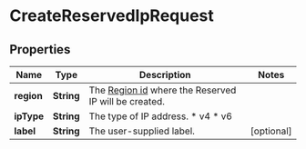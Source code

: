 

# CreateReservedIpRequest


## Properties

| Name | Type | Description | Notes |
|------------ | ------------- | ------------- | -------------|
|**region** | **String** | The [Region id](#operation/list-regions) where the Reserved IP will be created. |  |
|**ipType** | **String** | The type of IP address.  * v4 * v6 |  |
|**label** | **String** | The user-supplied label. |  [optional] |



